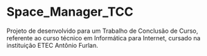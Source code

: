 # Space_Manager_TCC
Projeto de desenvolvido para um Trabalho de Conclusão de Curso, referente ao curso técnico em Informática para Internet, cursado na instituição ETEC Antônio Furlan.

